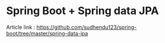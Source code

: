 # Spring Boot + Spring data JPA

Article link : https://github.com/sudhendu123/spring-boot/tree/master/spring-data-jpa